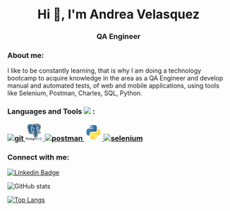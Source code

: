 
</h1> <h1 align="center">Hi 👋, I'm Andrea Velasquez</h1>

<h3 align="center">QA Engineer</h3>

<h3 align="left">About me:</h3>

I like to be constantly learning, that is why I am doing a technology bootcamp to acquire knowledge in the area as a QA Engineer and develop manual and automated tests, of web and mobile applications, using tools like Selenium, Postman, Charles, SQL, Python.

<h3 align="left">Languages and Tools <img decoding="async" src="https://media.giphy.com/media/WUlplcMpOCEmTGBtBW/giphy.gif" width="30"> </a> <a> :
<p align="left"> <a href="https://git-scm.com/" target="_blank" rel="noreferrer"> <img src="https://www.vectorlogo.zone/logos/git-scm/git-scm-icon.svg" alt="git" width="40" height="40"/> </a> <a href="https://www.postgresql.org" target="_blank" rel="noreferrer"> <img src="https://raw.githubusercontent.com/devicons/devicon/master/icons/postgresql/postgresql-original-wordmark.svg" alt="postgresql" width="40" height="40"/> </a> <a href="https://postman.com" target="_blank" rel="noreferrer"> <img src="https://www.vectorlogo.zone/logos/getpostman/getpostman-icon.svg" alt="postman" width="40" height="40"/> </a> <a href="https://www.python.org" target="_blank" rel="noreferrer"> <img src="https://raw.githubusercontent.com/devicons/devicon/master/icons/python/python-original.svg" alt="python" width="40" height="40"/> </a> <a href="https://www.selenium.dev" target="_blank" rel="noreferrer"> <img src="https://raw.githubusercontent.com/detain/svg-logos/780f25886640cef088af994181646db2f6b1a3f8/svg/selenium-logo.svg" alt="selenium" width="40" height="40"/> </a> </p>

<h3 align="left">Connect with me:</h3>

[![Linkedin Badge](https://img.shields.io/badge/-Andrea-blue?style=flat&logo=Linkedin&logoColor=white)](https://www.linkedin.com/in/andreavelasquez2100/)

![GitHub stats](https://github-readme-stats.vercel.app/api?username=andrea2100&show_icons=true) 

[![Top Langs](https://github-readme-stats.vercel.app/api/top-langs/?username=andrea2100)](https://github.com/anuraghazra/github-readme-stats)

<div id="badges" align="center">
<img decoding="async" src="https://visitor-badge-reloaded.herokuapp.com/badge?page_id=andrea2100.andrea2100&color=00cf00" alt=""/>



